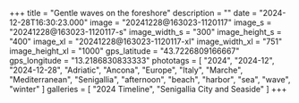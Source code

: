+++
title = "Gentle waves on the foreshore"
description = ""
date = "2024-12-28T16:30:23.000"
image = "20241228@163023-1120117"
image_s = "20241228@163023-1120117-s"
image_width_s = "300"
image_height_s = "400"
image_xl = "20241228@163023-1120117-xl"
image_width_xl = "751"
image_height_xl = "1000"
gps_latitude = "43.7226809166667"
gps_longitude = "13.2186830833333"
phototags = [ "2024", "2024-12", "2024-12-28", "Adriatic", "Ancona", "Europe", "Italy", "Marche", "Mediterranean", "Senigallia", "afternoon", "beach", "harbor", "sea", "wave", "winter" ]
galleries = [ "2024 Timeline", "Senigallia City and Seaside" ]
+++
